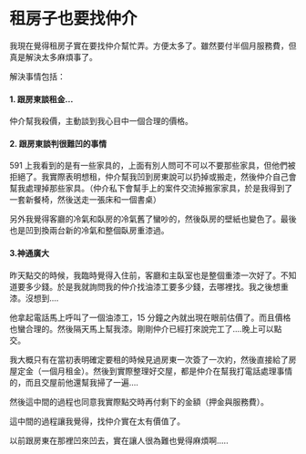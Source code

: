 # 租房子也要找仲介

我現在覺得租房子實在要找仲介幫忙弄。方便太多了。雖然要付半個月服務費，但真是解決太多麻煩事了。

解決事情包括：

#### 1. 跟房東談租金...

仲介幫我殺價，主動談到我心目中一個合理的價格。

#### 2. 跟房東談判很難凹的事情

591 上我看到的是有一些家具的，上面有別人問可不可以不要那些家具，但他們被拒絕了。我實際表明想租，仲介幫我凹到房東說可以扔掉或搬走，然後仲介自己會幫我處理掉那些家具。（仲介私下會幫手上的案件交流掉搬家家具，於是我得到了一套新餐椅，然後送走一張床和一個書桌）

另外我覺得客廳的冷氣和臥房的冷氣舊了蠻吵的，然後臥房的壁紙也變色了。最後也是凹到換兩台新的冷氣和整個臥房重漆過。

#### 3.神通廣大

昨天點交的時候，我臨時覺得入住前，客廳和主臥室也是整個重漆一次好了。不知道要多少錢。於是我就詢問我的仲介找油漆工要多少錢，去哪裡找。我之後想重漆。沒想到....

他拿起電話馬上呼叫了一個油漆工，15 分鐘之內就出現在眼前估價了。而且價格也蠻合理的。然後隔天馬上幫我漆。剛剛仲介已經打來說完工了....晚上可以點交。

我大概只有在當初表明確定要租的時候見過房東一次簽了一次約，然後直接給了房屋定金（一個月租金）。然後到實際整理好交屋，都是仲介在幫我打電話處理事情的，而且交屋前他還幫我掃了一遍....

然後這中間的過程也同意我實際點交時再付剩下的金額（押金與服務費）。

這中間的過程讓我覺得，找仲介實在太有價值了。

以前跟房東在那裡凹來凹去，實在讓人很為難也覺得麻煩啊.....
